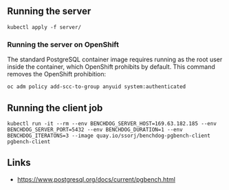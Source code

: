 ## Running the server

    kubectl apply -f server/

### Running the server on OpenShift

The standard PostgreSQL container image requires running as the root
user inside the container, which OpenShift prohibits by default.  This
command removes the OpenShift prohibition:

    oc adm policy add-scc-to-group anyuid system:authenticated

## Running the client job

    kubectl run -it --rm --env BENCHDOG_SERVER_HOST=169.63.182.185 --env BENCHDOG_SERVER_PORT=5432 --env BENCHDOG_DURATION=1 --env BENCHDOG_ITERATONS=3 --image quay.io/ssorj/benchdog-pgbench-client pgbench-client

## Links

- https://www.postgresql.org/docs/current/pgbench.html
